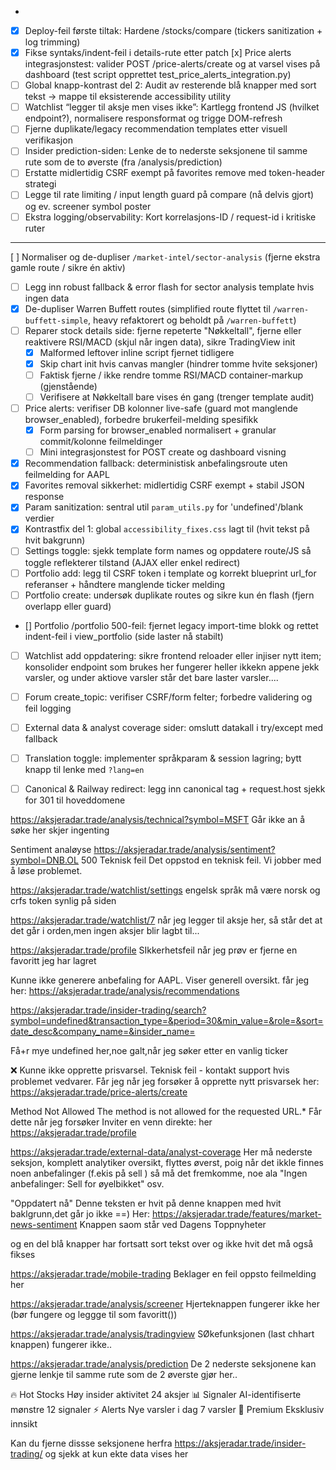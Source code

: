 - 
- [x] Deploy-feil første tiltak: Hardene /stocks/compare (tickers sanitization + log trimming)
- [x] Fikse syntaks/indent-feil i details-rute etter patch
 [x] Price alerts integrasjonstest: valider POST /price-alerts/create og at varsel vises på dashboard (test script opprettet test_price_alerts_integration.py)
- [ ] Global knapp-kontrast del 2: Audit av resterende blå knapper med sort tekst → mappe til eksisterende accessibility utility
- [ ] Watchlist “legger til aksje men vises ikke”: Kartlegg frontend JS (hvilket endpoint?), normalisere responsformat og trigge DOM-refresh
- [ ] Fjerne duplikate/legacy recommendation templates etter visuell verifikasjon
- [ ] Insider prediction-siden: Lenke de to nederste seksjonene til samme rute som de to øverste (fra /analysis/prediction)
- [ ] Erstatte midlertidig CSRF exempt på favorites remove med token-header strategi
- [ ] Legge til rate limiting / input length guard på compare (nå delvis gjort) og ev. screener symbol poster
- [ ] Ekstra logging/observability: Kort korrelasjons-ID / request-id i kritiske ruter
---

[ ] Normaliser og de-dupliser `/market-intel/sector-analysis` (fjerne ekstra gamle route / sikre én aktiv)
- [ ] Legg inn robust fallback & error flash for sector analysis template hvis ingen data
- [x] De-dupliser Warren Buffett routes (simplified route flyttet til `/warren-buffett-simple`, heavy refaktorert og beholdt på `/warren-buffett`)
- [ ] Reparer stock details side: fjerne repeterte "Nøkkeltall", fjerne eller reaktivere RSI/MACD (skjul når ingen data), sikre TradingView init  
  - [x] Malformed leftover inline script fjernet tidligere
  - [x] Skip chart init hvis canvas mangler (hindrer tomme hvite seksjoner)
  - [ ] Faktisk fjerne / ikke rendre tomme RSI/MACD container-markup (gjenstående)
  - [ ] Verifisere at Nøkkeltall bare vises én gang (trenger template audit)
- [ ] Price alerts: verifiser DB kolonner live-safe (guard mot manglende browser_enabled), forbedre brukerfeil-melding spesifikk
  - [x] Form parsing for browser_enabled normalisert + granular commit/kolonne feilmeldinger
  - [ ] Mini integrasjonstest for POST create og dashboard visning
- [x] Recommendation fallback: deterministisk anbefalingsroute uten feilmelding for AAPL
- [x] Favorites removal sikkerhet: midlertidig CSRF exempt + stabil JSON response
- [x] Param sanitization: sentral util `param_utils.py` for 'undefined'/blank verdier
- [x] Kontrastfix del 1: global `accessibility_fixes.css` lagt til (hvit tekst på hvit bakgrunn)
- [ ] Settings toggle: sjekk template form names og oppdatere route/JS så toggle reflekterer tilstand (AJAX eller enkel redirect)
- [ ] Portfolio add: legg til CSRF token i template og korrekt blueprint url_for referanser + håndtere manglende ticker melding
- [ ] Portfolio create: undersøk duplikate routes og sikre kun én flash (fjern overlapp eller guard)
- [] Portfolio /portfolio 500-feil: fjernet legacy import-time blokk og rettet indent-feil i view_portfolio (side laster nå stabilt)
- [ ] Watchlist add oppdatering: sikre frontend reloader eller injiser nytt item; konsolider endpoint som brukes
her fungerer heller ikkekn appene jekk varsler, og under aktiove varsler står det bare laster varsler....
- [ ] Forum create_topic: verifiser CSRF/form felter; forbedre validering og feil logging
- [ ] External data & analyst coverage sider: omslutt datakall i try/except med fallback
- [ ] Translation toggle: implementer språkparam & session lagring; bytt knapp til lenke med `?lang=en`
- [ ] Canonical & Railway redirect: legg inn canonical tag + request.host sjekk for 301 til hoveddomene


https://aksjeradar.trade/analysis/technical?symbol=MSFT
Går ikke an å søke her skjer ingenting


Sentiment analøyse
https://aksjeradar.trade/analysis/sentiment?symbol=DNB.OL
500
Teknisk feil
Det oppstod en teknisk feil. Vi jobber med å løse problemet.

https://aksjeradar.trade/watchlist/settings
 engelsk språk må være norsk og crfs token synlig på siden

 https://aksjeradar.trade/watchlist/7
 når jeg legger til aksje her, så står det at det går i orden,men
 ingen aksjer blir lagbt til...

 https://aksjeradar.trade/profile
 SIkkerhetsfeil når jeg prøv er fjerne en favoritt jeg har lagret

Kunne ikke generere anbefaling for AAPL. Viser generell oversikt.
får jeg her: https://aksjeradar.trade/analysis/recommendations 

https://aksjeradar.trade/insider-trading/search?symbol=undefined&transaction_type=&period=30&min_value=&role=&sort=date_desc&company_name=&insider_name=

Få+r mye undefined her,noe galt,når jeg søker etter en vanlig ticker

❌ Kunne ikke opprette prisvarsel. Teknisk feil - kontakt support hvis problemet vedvarer.
Får jeg når jeg forsøker å opprette nytt prisvarsek her:
https://aksjeradar.trade/price-alerts/create

Method Not Allowed
The method is not allowed for the requested URL.*
Får dette når jeg forsøker  Inviter en venn direkte: her
https://aksjeradar.trade/profile


https://aksjeradar.trade/external-data/analyst-coverage
Her må nederste seksjon, komplett analytiker oversikt, flyttes øverst, poig
når det ikkle finnes noen anbefalinger (f.ekis på sell ) så må det fremkomme, noe ala "Ingen anbefalinger: Sell   for øyelbikket" osv.

"Oppdatert nå" 
Denne teksten er hvit på denne knappen med hvit baklgrunn,det går jo ikke
==) Her: https://aksjeradar.trade/features/market-news-sentiment Knappen saom står ved Dagens Toppnyheter

og en del blå knapper har fortsatt sort tekst over og ikke hvit det må også fikses


https://aksjeradar.trade/mobile-trading
Beklager en feil oppsto feilmelding her

https://aksjeradar.trade/analysis/screener
Hjerteknappen fungerer ikke her (bør fungere og leggge til som favoritt())

https://aksjeradar.trade/analysis/tradingview
SØkefunksjonen (last chhart knappen) fungerer ikke..

https://aksjeradar.trade/analysis/prediction
De 2 nederste seksjonene kan gjerne lenkje til samme rute som de 2 øverste gjør her.. 

🔥 Hot Stocks
Høy insider aktivitet
24 aksjer
📊 Signaler
AI-identifiserte mønstre
12 signaler
⚡ Alerts
Nye varsler i dag
7 varsler
💎 Premium
Eksklusiv innsikt

Kan du fjerne dissse seksjonene herfra
https://aksjeradar.trade/insider-trading/
og sjekk at kun ekte data vises her

